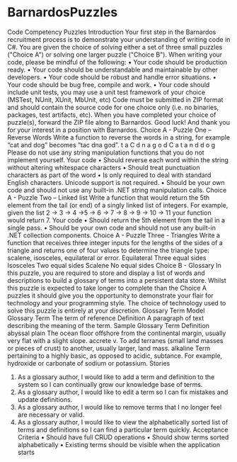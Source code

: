 # BarnardosPuzzles

Code Competency Puzzles
Introduction
Your first step in the Barnardos recruitment process is to demonstrate your understanding of writing code in C#.
You are given the choice of solving either a set of three small puzzles ("Choice A") or solving one larger puzzle
("Choice B").
When writing your code, please be mindful of the following:
• Your code should be production ready.
• Your code should be understandable and maintainable by other developers.
• Your code should be robust and handle error situations.
• Your code should be bug free, compile and work.
• Your code should include unit tests, you may use a unit test framework of your choice (MSTest, NUnit,
XUnit, MbUnit, etc)
Code must be submitted in ZIP format and should contain the source code for one choice only (i.e. no binaries,
packages, test artifacts, etc). When you have completed your choice of puzzle(s), forward the ZIP file along to
Barnardos.
Good luck! And thank you for your interest in a position with Barnardos.
Choice A - Puzzle One – Reverse Words
Write a function to reverse the words in a string, for example “cat and dog” becomes “tac dna god”.
t a C d n a g o d
C a t a n d d o g
Please do not use any string manipulation functions that you do not implement yourself.
Your code
• Should reverse each word within the string without altering whitespace characters
• Should treat punctuation characters as part of the word
• Is only required to deal with standard English characters. Unicode support is not required.
• Should be your own code and should not use any built-in .NET string manipulation calls.
Choice A - Puzzle Two – Linked list
Write a function that would return the 5th element from the tail (or end) of a singly linked list of integers.
For example, given the list 2 -> 3 -> 4 ->5 -> 6 -> 7 -> 8 -> 9 -> 10 -> 11 your function would return 7.
Your code
• Should return the 5th element from the tail in a single pass.
• Should be your own code and should not use any built-in .NET collection components.
Choice A - Puzzle Three - Triangles
Write a function that receives three integer inputs for the lengths of the sides of a triangle and returns one of four
values to determine the triangle type: scalene, isosceles, equilateral or error.
Equilateral
Three equal sides
Isosceles
Two equal sides
Scalene
No equal sides
Choice B - Glossary
In this puzzle, you are required to store and display a list of words and descriptions to build a glossary of terms
into a persistent data store. Whilst this puzzle is expected to take longer to complete than the Choice A puzzles it
should give you the opportunity to demonstrate your flair for technology and your programming style. The
choice of technology used to solve this puzzle is entirely at your discretion.
Glossary Term Model
Glossary
Term The term of reference
Definition A paragraph of text describing the meaning of the term.
Sample Glossary
Term Definition
abyssal plain The ocean floor offshore from the continental margin, usually very flat with a slight
slope.
accrete v. To add terranes (small land masses or pieces of crust) to another, usually larger, land
mass.
alkaline Term pertaining to a highly basic, as opposed to acidic, subtance. For example,
hydroxide or carbonate of sodium or potassium.
Stories
1. As a glossary author, I would like to add a term and definition to the system so I can continually grow our
knowledge base of terms.
2. As a glossary author, I would like to edit a term so I can fix mistakes and update definitions.
3. As a glossary author, I would like to remove terms that I no longer feel are necessary or valid.
4. As a glossary author, I would like to view the alphabetically sorted list of terms and definitions so I can find a
particular term quickly.
Acceptance Criteria
• Should have full CRUD operations
• Should show terms sorted alphabetically
• Existing terms should be visible when the application starts
